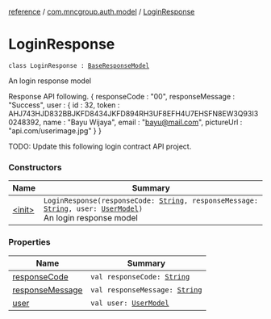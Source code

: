 [reference](../../index.md) / [com.mncgroup.auth.model](../index.md) / [LoginResponse](./index.md)

# LoginResponse

`class LoginResponse : `[`BaseResponseModel`](../../com.mncgroup.common.model/-base-response-model/index.md)

An login response model

Response API following.
{
    responseCode : "00",
    responseMessage : "Success",
    user : {
      id : 32,
      token : AHJ743HJD832BBJKFD8434JKFD894RH3UF8EFH4U7EHSFN8EW3Q93I30248392,
      name : "Bayu Wijaya",
      email : "bayu@mail.com",
      pictureUrl : "api.com/userimage.jpg"
    }
}

TODO: Update this following login contract API project.

### Constructors

| Name | Summary |
|---|---|
| [&lt;init&gt;](-init-.md) | `LoginResponse(responseCode: `[`String`](https://kotlinlang.org/api/latest/jvm/stdlib/kotlin/-string/index.html)`, responseMessage: `[`String`](https://kotlinlang.org/api/latest/jvm/stdlib/kotlin/-string/index.html)`, user: `[`UserModel`](../../com.mncgroup.common.model/-user-model/index.md)`)`<br>An login response model |

### Properties

| Name | Summary |
|---|---|
| [responseCode](response-code.md) | `val responseCode: `[`String`](https://kotlinlang.org/api/latest/jvm/stdlib/kotlin/-string/index.html) |
| [responseMessage](response-message.md) | `val responseMessage: `[`String`](https://kotlinlang.org/api/latest/jvm/stdlib/kotlin/-string/index.html) |
| [user](user.md) | `val user: `[`UserModel`](../../com.mncgroup.common.model/-user-model/index.md) |
